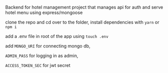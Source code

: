 Backend for hotel management project that manages api for auth and serve hotel menu using express/mongoose

clone the repo and cd over to the folder, install dependencies with `yarn` or `npm i`

add a .env file in root of the app using `touch .env`

add `MONGO_URI` for connecting mongo db, 

`ADMIN_PASS` for logging in as admin, 

`ACCESS_TOKEN_SEC` for jwt secret
